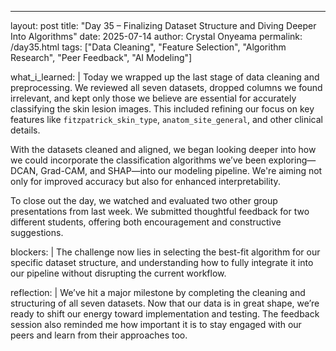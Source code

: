 ---
layout: post
title: "Day 35 – Finalizing Dataset Structure and Diving Deeper Into Algorithms"
date: 2025-07-14
author: Crystal Onyeama
permalink: /day35.html
tags: ["Data Cleaning", "Feature Selection", "Algorithm Research", "Peer Feedback", "AI Modeling"]

what_i_learned: |
  Today we wrapped up the last stage of data cleaning and preprocessing. We reviewed all seven datasets, dropped columns we found irrelevant, and kept only those we believe are essential for accurately classifying the skin lesion images. This included refining our focus on key features like `fitzpatrick_skin_type`, `anatom_site_general`, and other clinical details.

  With the datasets cleaned and aligned, we began looking deeper into how we could incorporate the classification algorithms we’ve been exploring—DCAN, Grad-CAM, and SHAP—into our modeling pipeline. We're aiming not only for improved accuracy but also for enhanced interpretability.

  To close out the day, we watched and evaluated two other group presentations from last week. We submitted thoughtful feedback for two different students, offering both encouragement and constructive suggestions.

blockers: |
  The challenge now lies in selecting the best-fit algorithm for our specific dataset structure, and understanding how to fully integrate it into our pipeline without disrupting the current workflow.

reflection: |
  We’ve hit a major milestone by completing the cleaning and structuring of all seven datasets. Now that our data is in great shape, we’re ready to shift our energy toward implementation and testing. The feedback session also reminded me how important it is to stay engaged with our peers and learn from their approaches too.
